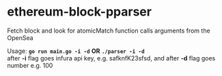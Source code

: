 # ethereum-block-pparser

Fetch block and look for atomicMatch function calls arguments from the OpenSea

Usage: **`go run main.go -i -d`** **OR** **`./parser -i -d`**  
after **-i** flag goes infura api key, e.g. safknfK23sfsd, and after **-d** flag goes number e.g. 100
